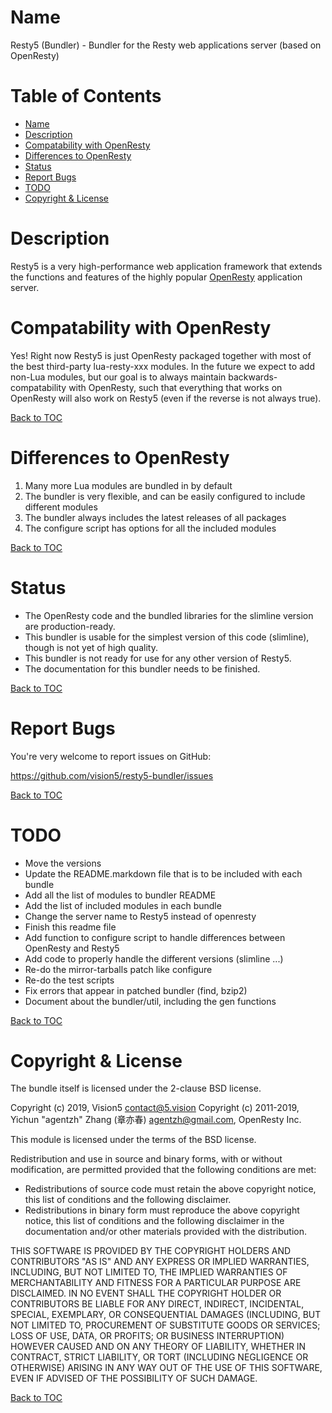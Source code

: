 Name
====

Resty5 (Bundler) - Bundler for the Resty web applications server (based on OpenResty)

Table of Contents
=================

* [Name](#name)
* [Description](#description)
* [Compatability with OpenResty](#compatability-with-openresty)
* [Differences to OpenResty](#differences-to-openresty)
* [Status](#status)
* [Report Bugs](#report-bugs)
* [TODO](#todo)
* [Copyright & License](#copyright--license)

Description
===========

Resty5 is a very high-performance web application framework that extends the functions
and features of the highly popular [OpenResty](https://github.com/openresty/openresty) 
application server.

Compatability with OpenResty
===========================

Yes! Right now Resty5 is just OpenResty packaged together with most of the best third-party
lua-resty-xxx modules. In the future we expect to add non-Lua modules, but our goal is to always 
maintain backwards-compatability with OpenResty, such that everything that works on OpenResty will 
also work on Resty5 (even if the reverse is not always true).

[Back to TOC](#table-of-contents)

Differences to OpenResty
========================

1. Many more Lua modules are bundled in by default
2. The bundler is very flexible, and can be easily configured to include different modules
3. The bundler always includes the latest releases of all packages
4. The configure script has options for all the included modules

[Back to TOC](#table-of-contents)

Status
======

- The OpenResty code and the bundled libraries for the slimline version are production-ready. 
- This bundler is usable for the simplest version of this code (slimline), though is not yet of high quality.
- This bundler is not ready for use for any other version of Resty5.
- The documentation for this bundler needs to be finished.

[Back to TOC](#table-of-contents)

Report Bugs
===========

You're very welcome to report issues on GitHub:

https://github.com/vision5/resty5-bundler/issues

[Back to TOC](#table-of-contents)

TODO
====

- Move the versions
- Update the README.markdown file that is to be included with each bundle
- Add all the list of modules to bundler README
- Add the list of included modules in each bundle
- Change the server name to Resty5 instead of openresty
- Finish this readme file
- Add function to configure script to handle differences between OpenResty and Resty5
- Add code to properly handle the different versions (slimline ...)
- Re-do the mirror-tarballs patch like configure
- Re-do the test scripts
- Fix errors that appear in patched bundler (find, bzip2)
- Document about the bundler/util, including the gen functions

[Back to TOC](#table-of-contents)

Copyright & License
===================

The bundle itself is licensed under the 2-clause BSD license.

Copyright (c) 2019, Vision5 <contact@5.vision>
Copyright (c) 2011-2019, Yichun "agentzh" Zhang (章亦春) <agentzh@gmail.com>, OpenResty Inc.

This module is licensed under the terms of the BSD license.

Redistribution and use in source and binary forms, with or without
modification, are permitted provided that the following conditions are
met:

* Redistributions of source code must retain the above copyright notice, this list of conditions and the following disclaimer.
* Redistributions in binary form must reproduce the above copyright notice, this list of conditions and the following disclaimer in the documentation and/or other materials provided with the distribution.

THIS SOFTWARE IS PROVIDED BY THE COPYRIGHT HOLDERS AND CONTRIBUTORS "AS
IS" AND ANY EXPRESS OR IMPLIED WARRANTIES, INCLUDING, BUT NOT LIMITED
TO, THE IMPLIED WARRANTIES OF MERCHANTABILITY AND FITNESS FOR A
PARTICULAR PURPOSE ARE DISCLAIMED. IN NO EVENT SHALL THE COPYRIGHT
HOLDER OR CONTRIBUTORS BE LIABLE FOR ANY DIRECT, INDIRECT, INCIDENTAL,
SPECIAL, EXEMPLARY, OR CONSEQUENTIAL DAMAGES (INCLUDING, BUT NOT LIMITED
TO, PROCUREMENT OF SUBSTITUTE GOODS OR SERVICES; LOSS OF USE, DATA, OR
PROFITS; OR BUSINESS INTERRUPTION) HOWEVER CAUSED AND ON ANY THEORY OF
LIABILITY, WHETHER IN CONTRACT, STRICT LIABILITY, OR TORT (INCLUDING
NEGLIGENCE OR OTHERWISE) ARISING IN ANY WAY OUT OF THE USE OF THIS
SOFTWARE, EVEN IF ADVISED OF THE POSSIBILITY OF SUCH DAMAGE.

[Back to TOC](#table-of-contents)
